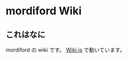 <!-- TITLE: Home -->
<!-- SUBTITLE: Home of mordiford Wiki -->

# mordiford Wiki

## これはなに

mordiford の wiki です。 [Wiki.js](https://wiki.js.org/) で動いています。